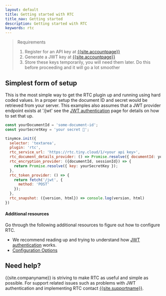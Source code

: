 ```yaml
---
layout: default
title: Getting started with RTC
title_nav: Getting started
description: Getting started with RTC
keywords: rtc
---
```


> Requirements
> 1. Register for an API key at [{{site.accountpage}}]({{site.accountsignup}})
> 2. Generate a JWT key at [{{site.accountpage}}]({{site.accountpageurl}})
> 3. Store these keys temporarily, you will need them later.
> Do this before proceeding and it will go a lot smoother

## Simplest form of setup

This is the most simple way to get the RTC plugin up and running using hard coded values. In a proper setup the document ID and secret would be retrieved from your server. This examples also assumes that a JWT provider endpoint exists at '/jwt' see the [JWT authentication]({{site.baseurl}}/rtc/jwt-authentication/) page for details on how to set that up.

```js
const yourDocumentId = 'some-document-id';
const yourSecretKey = 'your secret 🔑';

tinymce.init({
  selector: 'textarea',
  plugin: 'rtc',
  rtc_service_url: 'https://rtc.tiny.cloud/1/<your api key>',
  rtc_document_details_provider: () => Promise.resolve({ documentId: yourDocumentId }).
  rtc_encryption_provider: ({documentId, sessionId}) => {
    return Promise.resolve({ key: yourSecretKey });
  },
  rtc_token_provider: () => {
    return fetch('/jwt', {
      method: 'POST'
    });
  },
  rtc_snapshot: ({version, html}) => console.log(version, html)
})
```

#### Additional resources

Go through the following additional resources to figure out how to configure RTC.

- We recommend reading up and trying to understand how [JWT authentication]({{site.baseurl}}/rtc/jwt-authentication/) works.
- [Configuration Options]({{site.baseurl}}/rtc/configuration/)

## Need help? ##

{{site.companyname}} is striving to make RTC as useful and simple as possible. For support related issues such as problems with JWT authentication and implementing RTC contact [{{site.supportname}}]({{site.supporturl}}).

